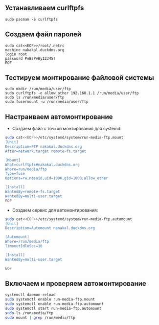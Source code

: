 ## Устанавливаем curlftpfs
```shell
sudo pacman -S curlftpfs
```
## Создаем файл паролей
```shell
sudo cat<<EOF>>/root/.netrc
machine nakakal.duckdns.org
login root
password PvBsPvBy12345!
EOF
```
## Тестируем монтирование файловой системы
```shell
sudo mkdir /run/media/user/ftp
sudo curlftpfs -o allow_other 192.168.1.1 /run/media/user/ftp  
sudo ls /run/media/user/ftp
sudo fusermount -u /run/media/user/ftp
```
## Настраиваем автомонтирование

- Создаем файл с точкой монтирования для systemd:
```bash
sudo cat<<EOF>>/etc/systemd/system/run-media-ftp.mount
[Unit]
Description=FTP nakakal.duckdns.org
After=network.target remote-fs.target

[Mount]
What=curlftpfs#nakakal.duckdns.org
Where=run/media/ftp
Type=fuse
Options=rw,nosuid,uid=1000,gid=1000,allow_other

[Install]
WantedBy=remote-fs.target
WantedBy=multi-user.target
EOF
```
- Создаем сервис для автомонтирования:
```bash
sudo cat<<EOF>>/etc/systemd/system/run-media-ftp.automount
[Unit]
Description=Automount nanakal.duckdns.org

[Automount]
Where=/run/media/ftp
TimeoutIdleSec=10

[Install]
WantedBy=multi-user.target

EOF
```

## Включаем и проверяем автомонтирование
```bash
systemctl daemon-reload
sudo systemctl enable run-media-ftp.mount
sudo systemctl enable run-media-ftp.automount
sudo systemctl start run-media-ftp.automount
sudo ls /run/media/ftp
sudo mount | grep /run/media/ftp
```